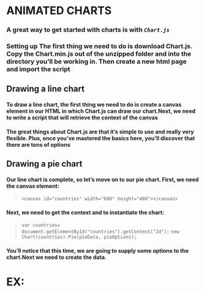 # ANIMATED CHARTS
### A great way to get started with charts is with _`Chart.js`_

### Setting up The first thing we need to do is download Chart.js. Copy the Chart.min.js out of the unzipped folder and into the directory you’ll be working in. Then create a new html page and import the script

## Drawing a line chart
#### To draw a line chart, the first thing we need to do is create a canvas element in our HTML in which Chart.js can draw our chart.Next, we need to write a script that will retrieve the context of the canvas

#### The great things about Chart.js are that it’s simple to use and really very flexible. Plus, once you’ve mastered the basics here, you’ll discover that there are tons of options

## Drawing a pie chart
#### Our line chart is complete, so let’s move on to our pie chart. First, we need the canvas element:

> `<canvas id="countries" width="600" height="400"></canvas>`
#### Next, we need to get the context and to instantiate the chart:

> `var countries= document.getElementById("countries").getContext("2d");`
> `new Chart(countries).Pie(pieData, pieOptions);`
#### You’ll notice that this time, we are going to supply some options to the chart.Next we need to create the data.

# EX:

> <!DOCTYPE html>
> <html lang="en">
>     <head>
>         <meta charset="utf-8" />
>         <title>Chart.js demo</title>
>         <!-- import plugin script -->
>         <script src='Chart.min.js'></script>
>     </head>
>     <body>
>         <!-- line chart canvas element -->
>         <canvas id="buyers" width="600" height="400"></canvas>
>         <!-- pie chart canvas element -->
>         <canvas id="countries" width="600" height="400"></canvas>
>         <!-- bar chart canvas element -->
>         <canvas id="income" width="600" height="400"></canvas>
>         <script>
>             // line chart data
>             var buyerData = {
>                 labels : ["January","February","March","April","May","June"],
>                 datasets : [
>                 {
>                     fillColor : "rgba(172,194,132,0.4)",
>                     strokeColor : "#ACC26D",
>                     pointColor : "#fff",
>                     pointStrokeColor : "#9DB86D",
>                     data : [203,156,99,251,305,247]
>                 }
>             ]
>             }
>             // get line chart canvas
>             var buyers = document.getElementById('buyers').getContext('2d');
>             // draw line chart
>             new Chart(buyers).Line(buyerData);
>             // pie chart data
>             var pieData = [
>                 {
>                     value: 20,
>                     color:"#878BB6"
>                 },
>                 {
>                     value : 40,
>                     color : "#4ACAB4"
>                 },
>                 {
>                     value : 10,
>                     color : "#FF8153"
>                 },
>                 {
>                     value : 30,
>                     color : "#FFEA88"
>                 }
>             ];
>             // pie chart options
>             var pieOptions = {
>                  segmentShowStroke : false,
>                  animateScale : true
>             }
>             // get pie chart canvas
>             var countries= document.getElementById("countries").getContext("2d");
>             // draw pie chart
>             new Chart(countries).Pie(pieData, pieOptions);
>             // bar chart data
>             var barData = {
>                 labels : ["January","February","March","April","May","June"],
>                 datasets : [
>                     {
>                         fillColor : "#48A497",
>                         strokeColor : "#48A4D1",
>                         data : [456,479,324,569,702,600]
>                     },
>                     {
>                         fillColor : "rgba(73,188,170,0.4)",
>                         strokeColor : "rgba(72,174,209,0.4)",
>                         data : [364,504,605,400,345,320]
>                     }
>                 ]
>             }
>             // get bar chart canvas
>             var income = document.getElementById("income").getContext("2d");
>             // draw bar chart
>             new Chart(income).Bar(barData);
>         </script>
>     </body>
> </html>